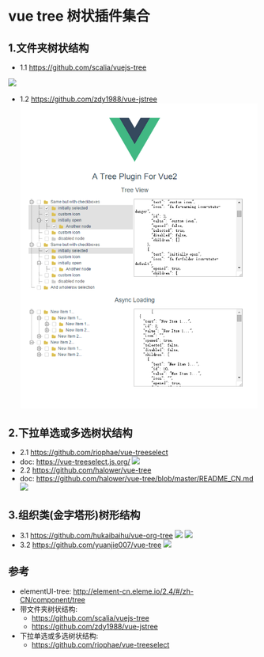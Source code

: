 # vue tree 树状插件集合

## 1.文件夹树状结构
- 1.1 https://github.com/scalia/vuejs-tree

![](https://raw.githubusercontent.com/scalia/vuejs-tree/7b6d80f7362cdaf0da9eba9997a9b132c5b99e7b/images/tree.png)

- 1.2 https://github.com/zdy1988/vue-jstree
![](https://github.com/zdy1988/vue-jstree/raw/master/pic.png)


## 2.下拉单选或多选树状结构
- 2.1 https://github.com/riophae/vue-treeselect
- doc: https://vue-treeselect.js.org/
![](https://raw.githubusercontent.com/riophae/vue-treeselect/master/screenshot.png)
- 2.2 https://github.com/halower/vue-tree
- doc: https://github.com/halower/vue-tree/blob/master/README_CN.md
![](https://github.com/halower/vue-tree/raw/master/screenshots/selectTree.png)

## 3.组织类(金字塔形)树形结构
- 3.1 https://github.com/hukaibaihu/vue-org-tree
![](https://github.com/hukaibaihu/vue-org-tree/raw/master/images/default.png)
![](https://github.com/hukaibaihu/vue-org-tree/raw/master/images/horizontal.png)
- 3.2 https://github.com/yuanjie007/vue-tree
![](https://camo.githubusercontent.com/6aaf7ef3f8ba83d45bafb49b5d0be831b3109e93/687474703a2f2f703378356d3465746b2e626b742e636c6f7564646e2e636f6d2f3135333632303035353531323377336e71693864697833)

## 参考
- elementUI-tree: http://element-cn.eleme.io/2.4/#/zh-CN/component/tree
- 带文件夹树状结构: 
  - https://github.com/scalia/vuejs-tree
  - https://github.com/zdy1988/vue-jstree
- 下拉单选或多选树状结构:
  - https://github.com/riophae/vue-treeselect
